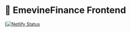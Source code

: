 # 🥞 EmevineFinance Frontend

[[![Netlify Status](https://api.netlify.com/api/v1/badges/c811c72d-7a7c-45b7-83c0-60f98a422c77/deploy-status)](https://app.netlify.com/sites/amazing-sinoussi-7e8afe/deploys)
